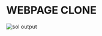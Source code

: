 # WEBPAGE CLONE

![sol output](https://github.com/arpita2105/Resume-template/assets/136358528/97516f39-2199-4d7d-9988-c2be90d4ea74)